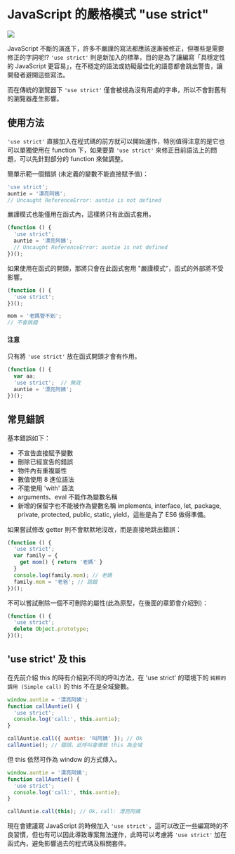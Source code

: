 

# JavaScript 的嚴格模式 "use strict"

![](https://firebasestorage.googleapis.com/v0/b/casper-de5d5.appspot.com/o/images%2Fblog%2F201712%2F18_ironman_c12.jpg?alt=media&token=7471b24d-b970-4ed8-831d-5112ffa359d9 )

JavaScript 不斷的演進下，許多不嚴謹的寫法都應該逐漸被修正，但哪些是需要修正的字詞呢!? `'use strict'` 則是新加入的標準，目的是為了讓編寫「具穩定性的 JavaScript 更容易」，在不穩定的語法或妨礙最佳化的語意都會跳出警告，讓開發者避開這些寫法。

而在傳統的瀏覽器下 `'use strict'` 僅會被視為沒有用處的字串，所以不會對舊有的瀏覽器產生影響。

## 使用方法

`'use strict'` 直接加入在程式碼的前方就可以開始運作，特別值得注意的是它也可以單獨使用在 function 下，如果要靠 `'use strict'` 來修正目前語法上的問題，可以先針對部分的 function 來做調整。

簡單示範一個錯誤 (未定義的變數不能直接賦予值)：
```js
'use strict';
auntie = '漂亮阿姨';
// Uncaught ReferenceError: auntie is not defined
```

嚴謹模式也能僅用在函式內，這樣將只有此函式套用。

```js
(function () {
  'use strict';
  auntie = '漂亮阿姨';
  // Uncaught ReferenceError: auntie is not defined
})();
```

如果使用在函式的開頭，那將只會在此函式套用 "嚴謹模式"，函式的外部將不受影響。

```js
(function () {
  'use strict';
})();

mom = '老媽管不到';
// 不會跳錯
```

#### 注意

只有將 `'use strict'` 放在函式開頭才會有作用。
```js
(function () {
  var aa;
  'use strict';  // 無效
  auntie = '漂亮阿姨';
})();
```

## 常見錯誤

基本錯誤如下：

- 不宣告直接賦予變數
- 刪除已經宣告的錯誤
- 物件內有重複屬性
- 數值使用 8 進位語法
- 不能使用 'with' 語法
- arguments、eval 不能作為變數名稱
- 新增的保留字也不能被作為變數名稱 implements, interface, let, package, private, protected, public, static, yield，這些是為了 ES6 做得準備。

如果嘗試修改 getter 則不會默默地沒改，而是直接地跳出錯誤：

```js
(function () {
  'use strict';
  var family = {
    get mom() { return '老媽' }
  }
  console.log(family.mom); // 老媽
  family.mom = '老爸'; // 跳錯
})();
```

不可以嘗試刪除一個不可刪除的屬性(此為原型，在後面的章節會介紹到)：

```js
(function () {
  'use strict';
  delete Object.prototype;
})();
```

## 'use strict' 及 this

在先前介紹 this 的時有介紹到不同的呼叫方法，在 'use strict' 的環境下的 `純粹的調用 (Simple call)` 的 this 不在是全域變數。

```js
window.auntie = '漂亮阿姨';
function callAuntie() {
  'use strict';
  console.log('call:', this.auntie);
}

callAuntie.call({ auntie: '叫阿姨' }); // Ok
callAuntie(); // 錯誤，此呼叫會導致 this 為全域
```

但 this 依然可作為 window 的方式傳入。

```js
window.auntie = '漂亮阿姨';
function callAuntie() {
  'use strict';
  console.log('call:', this.auntie);
}

callAuntie.call(this); // Ok，call: 漂亮阿姨
```

現在會建議寫 JavaScript 的時候加入 `'use strict'`，這可以改正一些編寫時的不良習慣，但也有可以因此導致專案無法運作，此時可以考慮將 `'use strict'` 加在函式內，避免影響過去的程式碼及相關套件。